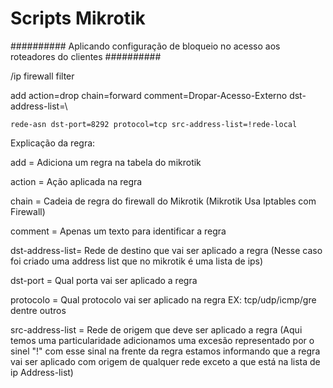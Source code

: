 # Scripts Mikrotik

########## Aplicando configuração de bloqueio no acesso aos roteadores do clientes ##########

/ip firewall filter

add action=drop chain=forward comment=Dropar-Acesso-Externo dst-address-list=\
    
    rede-asn dst-port=8292 protocol=tcp src-address-list=!rede-local
                
Explicação da regra:

add = Adiciona um regra na tabela do mikrotik

action = Ação aplicada na regra

chain = Cadeia de regra do firewall do Mikrotik (Mikrotik Usa Iptables com Firewall)

comment = Apenas um texto para identificar a regra

dst-address-list= Rede de destino que vai ser aplicado a regra (Nesse caso foi criado uma address list que no mikrotik é uma lista de ips)

dst-port = Qual porta vai ser aplicado a regra

protocolo = Qual protocolo vai ser aplicado na regra EX: tcp/udp/icmp/gre dentre outros

src-address-list = Rede de origem que deve ser aplicado a regra (Aqui temos uma particularidade adicionamos uma excesão representado por o sinel "!" com esse sinal 
na frente da regra estamos informando que a regra vai ser aplicado com origem de qualquer rede exceto a que está na lista de ip Address-list)

